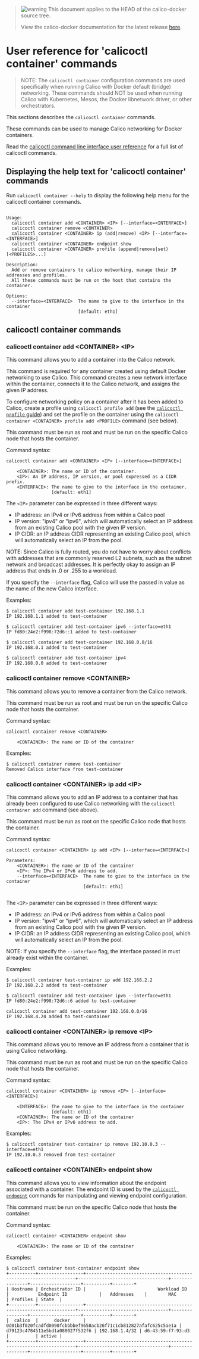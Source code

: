 <!--- master only -->
> ![warning](../images/warning.png) This document applies to the HEAD of the calico-docker source tree.
>
> View the calico-docker documentation for the latest release [here](https://github.com/projectcalico/calico-docker/blob/v0.11.0/README.md).
<!--- else
> You are viewing the calico-docker documentation for release **release**.
<!--- end of master only -->

# User reference for 'calicoctl container' commands
> NOTE: The `calicoctl container` configuration commands are used specifically 
> when running Calico with Docker default (bridge) networking.  These commands 
> should  NOT be used when running Calico with Kubernetes, Mesos, the Docker 
> libnetwork driver, or other orchestrators. 

This sections describes the `calicoctl container` commands.

These commands can be used to manage Calico networking for Docker containers.

Read the [calicoctl command line interface user reference](../calicoctl.md) for a 
full list of calicoctl commands.

## Displaying the help text for 'calicoctl container' commands

Run `calicoctl container --help` to display the following help menu for the 
calicoctl container commands.

```

Usage:
  calicoctl container add <CONTAINER> <IP> [--interface=<INTERFACE>]
  calicoctl container remove <CONTAINER>
  calicoctl container <CONTAINER> ip (add|remove) <IP> [--interface=<INTERFACE>]
  calicoctl container <CONTAINER> endpoint show
  calicoctl container <CONTAINER> profile (append|remove|set) [<PROFILES>...]

Description:
  Add or remove containers to calico networking, manage their IP addresses and profiles.
  All these commands must be run on the host that contains the container.

Options:
  --interface=<INTERFACE>  The name to give to the interface in the container
                           [default: eth1]

```

## calicoctl container commands


### calicoctl container add \<CONTAINER\> \<IP\> 

This command allows you to add a container into the Calico network. 

This command is required for any container created using default Docker 
networking to use Calico.  This command creates a new network interface within 
the container, connects it to the Calico network, and assigns the given IP 
address.

To configure networking policy on a container after it has been added to 
Calico, create a profile using `calicoctl profile add` (see the 
[`calicoctl profile` guide](./profile.md)) and set the profile on the container 
using the `calicoctl container <CONTAINER> profile add <PROFILE>` command (see 
below).

This command must be run as root and must be run on the specific Calico node 
that hosts the container.

Command syntax:

```
calicoctl container add <CONTAINER> <IP> [--interface=<INTERFACE>]

    <CONTAINER>: The name or ID of the container.
    <IP>: An IP address, IP version, or pool expressed as a CIDR prefix.
    <INTERFACE>: The name to give to the interface in the container.
                 [default: eth1]
```

The `<IP>` parameter can be expressed in three different ways:
 - IP address: an IPv4 or IPv6 address from within a Calico pool
 - IP version: "ipv4" or "ipv6", which will automatically select an IP address 
               from an existing Calico pool with the given IP version.
 - IP CIDR: an IP address CIDR representing an existing Calico pool, which will 
            automatically select an IP from the pool.

NOTE: Since Calico is fully routed, you do not have to worry about conflicts 
with addresses that are commonly reserved L2 subnets, such as the subnet 
network and broadcast addresses. It is perfectly okay to assign an IP address 
that ends in .0 or .255 to a workload.

If you specify the `--interface` flag, Calico will use the passed in value as 
the name of the new Calico interface.

Examples:

```
$ calicoctl container add test-container 192.168.1.1 
IP 192.168.1.1 added to test-container

$ calicoctl container add test-container ipv6 --interface=eth1
IP fd80:24e2:f998:72d6::1 added to test-container

$ calicoctl container add test-container 192.168.0.0/16
IP 192.168.0.1 added to test-container

$ calicoctl container add test-container ipv4
IP 192.168.0.0 added to test-container
```

### calicoctl container remove \<CONTAINER\>

This command allows you to remove a container from the Calico network.

This command must be run as root and must be run on the specific Calico node 
that hosts the container.

Command syntax:

```
calicoctl container remove <CONTAINER>

    <CONTAINER>: The name or ID of the container
```

Examples:

```
$ calicoctl container remove test-container
Removed Calico interface from test-container
```

### calicoctl container \<CONTAINER\> ip add \<IP\> 

This command allows you to add an IP address to a container that has already
been configured to use Calico networking with the `calicoctl container add` 
command (see above).

This command must be run as root on the specific Calico node that hosts the 
container.

Command syntax:

```
calicoctl container <CONTAINER> ip add <IP> [--interface=<INTERFACE>]

Parameters:
    <CONTAINER>: The name or ID of the container
    <IP>: The IPv4 or IPv6 address to add.
    --interface=<INTERFACE>  The name to give to the interface in the container
                             [default: eth1]
    
```
The `<IP>` parameter can be expressed in three different ways:
 - IP address: an IPv4 or IPv6 address from within a Calico pool
 - IP version: "ipv4" or "ipv6", which will automatically select an IP address 
               from an existing Calico pool with the given IP version.
 - IP CIDR: an IP address CIDR representing an existing Calico pool, which will 
            automatically select an IP from the pool.

NOTE: If you specify the `--interface` flag, the interface passed in must 
already exist within the container.

Examples:

```
$ calicoctl container test-container ip add 192.168.2.2 
IP 192.168.2.2 added to test-container

$ calicoctl container add test-container ipv6 --interface=eth1
IP fd80:24e2:f998:72d6::6 added to test-container

calicoctl container add test-container 192.168.0.0/16
IP 192.168.4.24 added to test-container
```

### calicoctl container \<CONTAINER\> ip remove \<IP\> 

This command allows you to remove an IP address from a container that is
using Calico networking.

This command must be run as root and must be run on the specific Calico node 
that hosts the container.

Command syntax:

```
calicoctl container <CONTAINER> ip remove <IP> [--interface=<INTERFACE>]

    <INTERFACE>: The name to give to the interface in the container
                 [default: eth1]
    <CONTAINER>: The name or ID of the container
    <IP>: The IPv4 or IPv6 address to add.
```

Examples:

```
$ calicoctl container test-container ip remove 192.10.0.3 --interface=eth1 
IP 192.10.0.3 removed from test-container
```

### calicoctl container \<CONTAINER\> endpoint show

This command allows you to view information about the endpoint associated with
a container.  The endpoint ID is used by the 
[`calicoctl endpoint`](endpoint.md) commands for manipulating and viewing
endpoint configuration.

This command must be run on the specific Calico node that hosts the container.

Command syntax:

```
calicoctl container <CONTAINER> endpoint show

    <CONTAINER>: The name or ID of the container
```

Examples:

```
$ calicoctl container test-container endpoint show
+----------+-----------------+------------------------------------------------------------------+----------------------------------+----------------+-------------------+----------+--------+
| Hostname | Orchestrator ID |                           Workload ID                            |           Endpoint ID            |   Addresses    |        MAC        | Profiles | State  |
+----------+-----------------+------------------------------------------------------------------+----------------------------------+----------------+-------------------+----------+--------+
|  calico  |      docker     | 0d01b3f020fcadfd0090fcbbbbef9658acb26f71c1cb812827afafc625c5ae1a | d79123c4784511e5bd1a080027f532f6 | 192.168.1.4/32 | d6:43:59:f7:93:d3 |          | active |
+----------+-----------------+------------------------------------------------------------------+----------------------------------+----------------+-------------------+----------+--------+
```
